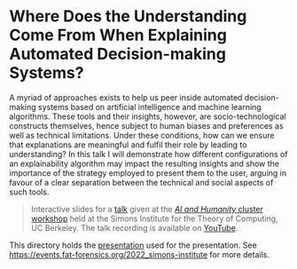 # Where Does the Understanding Come From When Explaining Automated Decision-making Systems? #

A myriad of approaches exists to help us peer inside automated decision-making systems
based on artificial intelligence and machine learning algorithms.
These tools and their insights, however, are socio-technological constructs themselves,
hence subject to human biases and preferences as well as technical limitations.
Under these conditions, how can we ensure that explanations are meaningful and fulfil
their role by leading to understanding?
In this talk I will demonstrate how different configurations of an explainability
algorithm may impact the resulting insights and show the importance of the strategy
employed to present them to the user, arguing in favour of a clear separation between
the technical and social aspects of such tools.

> Interactive slides for a [talk][talk] given at the
> [*AI and Humanity* cluster workshop][workshop] held at the Simons Institute
> for the Theory of Computing, UC Berkeley.
> The talk recording is available on [YouTube][youtube].

This directory holds the [presentation](slides) used for the presentation.
See <https://events.fat-forensics.org/2022_simons-institute> for more details.

[talk]: https://simons.berkeley.edu/talks/tbd-453
[workshop]: https://simons.berkeley.edu/workshops/schedule/21107
[youtube]: https://youtu.be/9z-9yngCcTA
